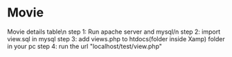 # Movie
Movie details table\n
step 1: Run apache server and mysql/n
step 2: import view.sql in mysql 
step 3: add views.php to htdocs(folder inside Xamp) folder in your pc
step 4: run the url "localhost/test/view.php"
